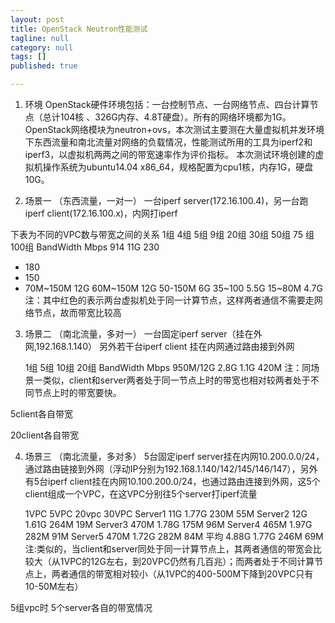 ```yaml
---
layout: post
title: OpenStack Neutron性能测试
tagline: null
category: null
tags: []
published: true

---
```

1.	环境
OpenStack硬件环境包括：一台控制节点、一台网络节点、四台计算节点（总计104核 、326G内存、4.8T硬盘）。所有的网络环境都为1G。
OpenStack网络模块为neutron+ovs，本次测试主要测在大量虚拟机并发环境下东西流量和南北流量对网络的负载情况，性能测试所用的工具为iperf2和iperf3，以虚拟机两两之间的带宽速率作为评价指标。
本次测试环境创建的虚拟机操作系统为ubuntu14.04 x86_64，规格配置为cpu1核，内存1G，硬盘10G。

2.	场景一 （东西流量，一对一） 
一台iperf server(172.16.100.4)，另一台跑iperf client(172.16.100.x)，内网打iperf
 
下表为不同的VPC数与带宽之间的关系
	1组	4组	5组	9组	20组	30组	50组 	75 组	100组 
BandWidth
Mbps	914 
11G 	230
-	180
-	150
-	70M~150M
12G	60M~150M
12G	50-150M
6G	35~100
5.5G	15~80M
4.7G
注：其中红色的表示两台虚拟机处于同一计算节点，这样两者通信不需要走网络节点，故而带宽比较高

3.	场景二 （南北流量，多对一）
一台固定iperf server（挂在外网,192.168.1.140） 另外若干台iperf client 挂在内网通过路由接到外网
 

	1组	5组	10组	20组
BandWidth
Mbps	950M/12G 	2.8G	1.1G	420M
注：同场景一类似，client和server两者处于同一节点上时的带宽也相对较两者处于不同节点上时的带宽要快。
  
5client各自带宽 
 
20client各自带宽

4.	场景三 （南北流量，多对多）
5台固定iperf server挂在内网10.200.0.0/24，通过路由链接到外网（浮动IP分别为192.168.1.140/142/145/146/147），另外有5台iperf client挂在内网10.100.200.0/24，也通过路由连接到外网，这5个client组成一个VPC，在这VPC分别往5个server打iperf流量
 

	1VPC	5VPC	20vpc	30VPC
Server1	11G	1.77G	230M	55M
Server2	12G	1.61G	264M	19M
Server3	470M	1.78G	175M	96M
Server4	465M	1.97G	282M	91M
Server5	470M	1.72G	282M	84M
平均	4.88G	1.77G	246M	69M
注:类似的，当client和server同处于同一计算节点上，其两者通信的带宽会比较大（从1VPC的12G左右，到20VPC仍然有几百兆）；而两者处于不同计算节点上，两者通信的带宽相对较小（从1VPC的400-500M下降到20VPC只有10-50M左右）

 
 
 
 
 
5组vpc时 5个server各自的带宽情况

